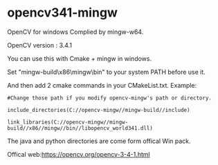 # opencv341-mingw
 OpenCV for windows Complied by mingw-w64.
 
 OpenCV version : 3.4.1
 
 You can use this with Cmake + mingw in windows.
 
 Set "mingw-build\x86\mingw\bin" to your system PATH before use it.
 
 And then add 2 cmake commands in your CMakeList.txt. Example:

    #Change those path if you modify opencv-mingw's path or directory.
 
    include_directories(C://opencv-mingw//mingw-build//include)
 
    link_libraries(C://opencv-mingw//mingw-build//x86//mingw//bin//libopencv_world341.dll)
 

 The java and python directories are come form offical Win pack. 
 
 Offical web:https://opencv.org/opencv-3-4-1.html
